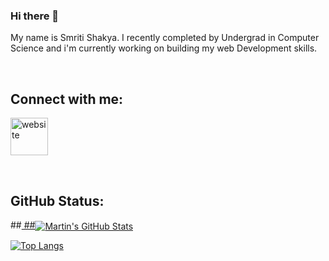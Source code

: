 

<!--
**smriteshakya/smriteshakya** is a ✨ _special_ ✨ repository because its `README.md` (this file) appears on your GitHub profile.

Here are some ideas to get you started:

- 🔭 I’m currently working on ...
- 🌱 I’m currently learning ...
- 👯 I’m looking to collaborate on ...
- 🤔 I’m looking for help with ...
- 💬 Ask me about ...
- 📫 How to reach me: ...
- 😄 Pronouns: ...
- ⚡ Fun fact: ...
-->
### Hi there 👋

My name is Smriti Shakya. I recently completed by Undergrad in Computer Science and i'm currently working on building my web Development skills.

</br>

## Connect with me:

[<img alt="website" width="60px" src="https://www.flaticon.com/svg/static/icons/svg/1409/1409945.svg" />](https://www.linkedin.com/in/smriti-shakya)


</br>

## GitHub Status:

##<a href="https://github.com/smriteshakya/smriteshakya">
 ##<img align="center" src="https://github-readme-stats.vercel.app/api?##username=smriteshakya&show_icons=true&line_height=27&count_private=true&title_color=ffffff&text_color=c9cacc&icon_color=2bbc8a&bg_color=1d1f21" alt="Martin's GitHub Stats" />


[![Top Langs](https://github-readme-stats.vercel.app/api/top-langs/?username=smriteshakya&layout=compact&theme=radical)](https://github.com/anuraghazra/github-readme-stats)
</a>
